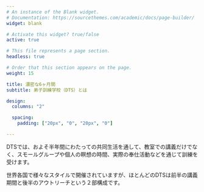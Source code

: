 ```yaml
---
# An instance of the Blank widget.
# Documentation: https://sourcethemes.com/academic/docs/page-builder/
widget: blank

# Activate this widget? true/false
active: true

# This file represents a page section.
headless: true

# Order that this section appears on the page.
weight: 15

title: 濃密な6ヶ月間
subtitle: 弟子訓練学校（DTS）とは

design:
  columns: "2"

  spacing:
    padding: ["20px", "0", "20px", "0"]

---
```


DTSでは、およそ半年間にわたっての共同生活を通して、教室での講義だけでなく、スモールグループや個人の瞑想の時間、実際の奉仕活動などを通じて訓練を受けます。

世界各国で様々なスタイルで開催されていますが、ほとんどのDTSは前半の講義期間と後半のアウトリーチという２部構成です。
